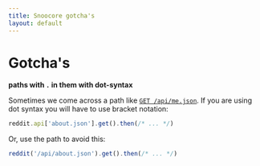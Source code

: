 ```yaml
---
title: Snoocore gotcha's
layout: default
---
```


# Gotcha's

**paths with `.` in them with dot-syntax**

Sometimes we come across a path like [`GET /api/me.json`](http://www.reddit.com/dev/api#GET_api_me.json). If you are using dot syntax you will have to use bracket notation:

```javascript
reddit.api['about.json'].get().then(/* ... */)
```

Or, use the path to avoid this:

```javascript
reddit('/api/about.json').get().then(/* ... */)
```
